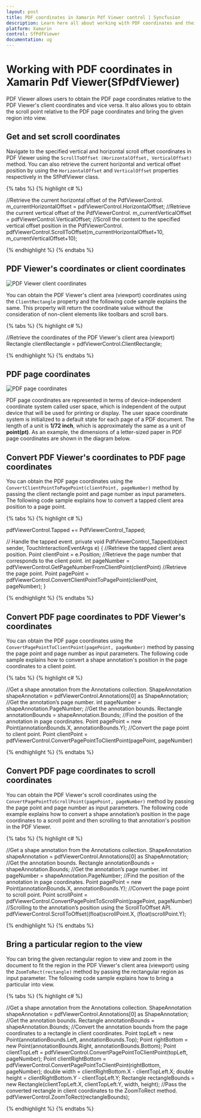 ```yaml
---
layout: post
title: PDF coordinates in Xamarin Pdf Viewer control | Syncfusion
description: Learn here all about working with PDF coordinates and their conversions support in Syncfusion<sup>®</sup> Xamarin Pdf Viewer (SfPdfViewer) control and more.
platform: Xamarin
control: SfPdfViewer
documentation: ug
---
```


# Working with PDF coordinates in Xamarin Pdf Viewer(SfPdfViewer)

PDF Viewer allows users to obtain the PDF page coordinates relative to the PDF Viewer's client coordinates and vice versa. It also allows you to obtain the scroll point relative to the PDF page coordinates and bring the given region into view.
 
## Get and set scroll coordinates
 
Navigate to the specified vertical and horizontal scroll offset coordinates in PDF Viewer using the `ScrollToOffset (HorizontalOffset, VerticalOffset)` method. You can also retrieve the current horizontal and vertical offset position by using the `HorizontalOffset` and `VerticalOffset` properties respectively in the SfPdfViewer class.
 
{% tabs %}
{% highlight c# %}

//Retrieve the current horizontal offset of the PdfViewerControl.
m_currentHorizontalOffset = pdfViewerControl.HorizontalOffset;
//Retrieve the current vertical offset of the PdfViewerControl.
m_currentVerticalOffset = pdfViewerControl.VerticalOffset;
//Scroll the content to the specified vertical offset position in the PdfViewerControl.
pdfViewerControl.ScrollToOffset(m_currentHorizontalOffset+10, m_currentVerticalOffset+10);

{% endhighlight %}
{% endtabs %}
 
## PDF Viewer's coordinates or client coordinates

![PDF Viewer client coordinates](pdfviewer_images/ClientCoordinates.png)
 
You can obtain the PDF Viewer's client area (viewport) coordinates using the `ClientRectangle` property and the following code sample explains the same. This property will return the coordinate value without the consideration of non-client elements like toolbars and scroll bars. 

{% tabs %}
{% highlight c# %}

//Retrieve the coordinates of the PDF Viewer's client area (viewport)
Rectangle clientRectangle = pdfViewerControl.ClientRectangle;

{% endhighlight %}
{% endtabs %}
 
## PDF page coordinates

![PDF page coordinates](pdfviewer_images/PageCoordinates.png)
 
PDF page coordinates are represented in terms of device-independent coordinate system called user space, which is independent of the output device that will be used for printing or display. The user space coordinate system is initialized to a default state for each page of a PDF document. The length of a unit is **1/72 inch**, which is approximately the same as a unit of **point(pt)**. As an example, the dimensions of a letter-sized paper in PDF page coordinates are shown in the diagram below. 
 
## Convert PDF Viewer's coordinates to PDF page coordinates
 
You can obtain the PDF page coordinates using the `ConvertClientPointToPagePoint(clientPoint, pageNumber)` method by passing the client rectangle point and page number as input parameters. The following code sample explains how to convert a tapped client area position to a page point.  
 
{% tabs %}
{% highlight c# %}

pdfViewerControl.Tapped += PdfViewerControl_Tapped; 
 
// Handle the tapped event.
private void PdfViewerControl_Tapped(object sender, TouchInteractionEventArgs e)
{
    //Retrieve the tapped client area position.
    Point clientPoint = e.Position;
    //Retrieve the page number that corresponds to the client point.
    int pageNumber = pdfViewerControl.GetPageNumberFromClientPoint(clientPoint)
    //Retrieve the page point.
    Point pagePoint = pdfViewerControl.ConvertClientPointToPagePoint(clientPoint, pageNumber);
} 
		
{% endhighlight %}
{% endtabs %}
 
## Convert PDF page coordinates to PDF Viewer's coordinates
 
You can obtain the PDF page coordinates using the `ConvertPagePointToClientPoint(pagePoint, pageNumber)` method by passing the page point and page number as input parameters. The following code sample explains how to convert a shape annotation's position in the page coordinates to a client point. 

{% tabs %}
{% highlight c# %}

//Get a shape annotation from the Annotations collection.
ShapeAnnotation shapeAnnotation = pdfViewerControl.Annotations[0] as ShapeAnnotation;
//Get the annotation’s page number.
int pageNumber = shapeAnnotation.PageNumber;
//Get the annotation bounds.
Rectangle annotationBounds = shapeAnnotation.Bounds;
//Find the position of the annotation in page coordinates.
Point pagePoint = new Point(annotationBounds.X, annotationBounds.Y);
//Convert the page point to client point.
Point clientPoint = pdfViewerControl.ConvertPagePointToClientPoint(pagePoint, pageNumber)
 
{% endhighlight %}
{% endtabs %} 

## Convert PDF page coordinates to scroll coordinates
 
You can obtain the PDF Viewer's scroll coordinates using the `ConvertPagePointToScrollPoint(pagePoint, pageNumber)` method by passing the page point and page number as input parameters. The following code example explains how to convert a shape annotation’s position in the page coordinates to a scroll point and then scrolling to that annotation's position in the PDF Viewer.

{% tabs %}
{% highlight c# %}

//Get a shape annotation from the Annotations collection.
ShapeAnnotation shapeAnnotation = pdfViewerControl.Annotations[0] as ShapeAnnotation;
//Get the annotation bounds.
Rectangle annotationBounds = shapeAnnotation.Bounds;
//Get the annotation’s page number.
int pageNumber = shapeAnnotation.PageNumber;
//Find the position of the annotation in page coordinates.
Point pagePoint = new Point(annotationBounds.X, annotationBounds.Y);
//Convert the page point to scroll point.
Point scrollPoint = pdfViewerControl.ConvertPagePointToScrollPoint(pagePoint, pageNumber)
//Scrolling to the annotation’s position using the ScrollToOffset API.
pdfViewerControl.ScrollToOffset((float)scrollPoint.X, (float)scrollPoint.Y);
 
{% endhighlight %}
{% endtabs %}

## Bring a particular region to the view
 
You can bring the given rectangular region to view and zoom in the document to fit the region in the PDF Viewer's client area (viewport) using the `ZoomToRect(rectangle)` method by passing the rectangular region as input parameter. The following code sample explains how to bring a particular into view.

{% tabs %}
{% highlight c# %}

//Get a shape annotation from the Annotations collection.
ShapeAnnotation shapeAnnotation = pdfViewerControl.Annotations[0] as ShapeAnnotation;
//Get the annotation bounds.
Rectangle annotationBounds = shapeAnnotation.Bounds;
//Convert the annotation bounds from the page coordinates to a rectangle in client coordinates. 
Point topLeft = new Point(annotationBounds.Left, annotationBounds.Top);
Point rightBottom = new Point(annotationBounds.Right, annotationBounds.Bottom);
Point clientTopLeft = pdfViewerControl.ConvertPagePointToClientPoint(topLeft, pageNumber);
Point clientRightBottom = pdfViewerControl.ConvertPagePointToClientPoint(rightBottom, pageNumber);
double width = clientRightBottom.X - clientTopLeft.X;
double height = clientRightBottom.Y - clientTopLeft.Y;
Rectangle rectangleBounds = new Rectangle(clientTopLeft.X, clientTopLeft.Y, width, height);
//Pass the converted rectangle in client coordinates to the ZoomToRect method. 
pdfViewerControl.ZoomToRect(rectangleBounds);

{% endhighlight %}
{% endtabs %}
